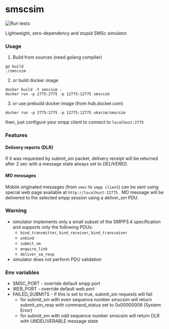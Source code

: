 # smscsim

![Run tests](https://github.com/ukarim/smscsim/workflows/run-tests/badge.svg)

Lightweight, zero-dependency and stupid SMSc simulator.

### Usage

1) Build from sources (need golang compiler)

```
go build
./smscsim
```

2) or build docker image

```
docker build -t smscsim .
docker run -p 2775:2775 -p 12775:12775 smscsim
```

3) or use prebuild docker image (from hub.docker.com)

```
docker run -p 2775:2775 -p 12775:12775 ukarim/smscsim
```

then, just configure your smpp client to connect to `localhost:2775`

### Features

#### Delivery reports (DLR)

If it was requested by _submit_sm_ packet, delivery receipt will be returned
after 2 sec with a message state always set to _DELIVERED_.

#### MO messages

Mobile originated messages (from `smsc` to `smpp client`) can be sent using
special web page available at `http://localhost:12775` . MO message will be
delivered to the selected smpp session using a _deliver_sm_ PDU.

### Warning

* simulator implements only a small subset of the SMPP3.4 specification and supports only the following PDUs:
  - `bind_transmitter`, `bind_receiver`, `bind_transceiver`
  - `unbind`
  - `submit_sm`
  - `enquire_link`
  - `deliver_sm_resp`
* simulator does not perform PDU validation

### Env variables

* SMSC_PORT - override default smpp port
* WEB_PORT - override default web port
* FAILED_SUBMITS - if this is set to true, submit_sm requests will fail
  - for submit_sm with even sequence number smscsim will return submit_sm_resp with command_status set to 0x00000008 (System Error)
  - for submit_sm with odd sequence number smscsim will return DLR with UNDELIVERABLE message state
